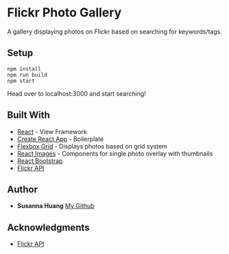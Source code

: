 # Flickr Photo Gallery

A gallery displaying photos on Flickr based on searching for keywords/tags.

## Setup
```
npm install
npm run build
npm start
```
Head over to localhost:3000 and start searching!

## Built With

* [React](https://facebook.github.io/react/) - View Framework
* [Create React App](https://github.com/facebookincubator/create-react-app) - Boilerplate
* [Flexbox Grid](http://flexboxgrid.com/) - Displays photos based on grid system
* [React Images](https://github.com/jossmac/react-images) - Components for single photo overlay with thumbnails
* [React Bootstrap](https://react-bootstrap.github.io/)
* [Flickr API](https://www.flickr.com/services/api/)

## Author

* **Susanna Huang** [My Github](https://github.com/susbuilding)

## Acknowledgments

* [Flickr API](https://www.flickr.com/services/api/)
